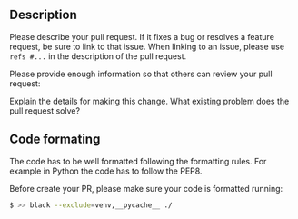 ## Description

Please describe your pull request. If it fixes a bug or resolves a feature request, be sure to link to that issue. When linking to an issue, please use `refs #...` in the description of the pull request.

Please provide enough information so that others can review your pull request:

Explain the details for making this change. What existing problem does the pull request solve?

## Code formating

The code has to be well formatted following the formatting rules. For example in Python the code has to follow the PEP8.

Before create your PR, please make sure your code is formatted running:
```bash
$ >> black --exclude=venv,__pycache__ ./
```